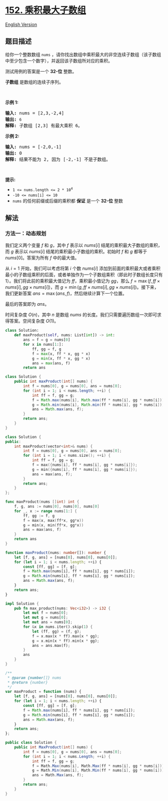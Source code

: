 # [152. 乘积最大子数组](https://leetcode.cn/problems/maximum-product-subarray)

[English Version](/solution/0100-0199/0152.Maximum%20Product%20Subarray/README_EN.md)

<!-- tags:数组,动态规划 -->

## 题目描述

<!-- 这里写题目描述 -->

<p>给你一个整数数组 <code>nums</code>&nbsp;，请你找出数组中乘积最大的非空连续子数组（该子数组中至少包含一个数字），并返回该子数组所对应的乘积。</p>

<p>测试用例的答案是一个&nbsp;<strong>32-位</strong> 整数。</p>

<p><strong>子数组</strong> 是数组的连续子序列。</p>

<p>&nbsp;</p>

<p><strong>示例 1:</strong></p>

<pre>
<strong>输入:</strong> nums = [2,3,-2,4]
<strong>输出:</strong> <code>6</code>
<strong>解释:</strong>&nbsp;子数组 [2,3] 有最大乘积 6。
</pre>

<p><strong>示例 2:</strong></p>

<pre>
<strong>输入:</strong> nums = [-2,0,-1]
<strong>输出:</strong> 0
<strong>解释:</strong>&nbsp;结果不能为 2, 因为 [-2,-1] 不是子数组。</pre>

<p>&nbsp;</p>

<p><strong>提示:</strong></p>

<ul>
	<li><code>1 &lt;= nums.length &lt;= 2 * 10<sup>4</sup></code></li>
	<li><code>-10 &lt;= nums[i] &lt;= 10</code></li>
	<li><code>nums</code> 的任何前缀或后缀的乘积都 <strong>保证</strong>&nbsp;是一个 <strong>32-位</strong> 整数</li>
</ul>

## 解法

### 方法一：动态规划

我们定义两个变量 $f$ 和 $g$，其中 $f$ 表示以 $nums[i]$ 结尾的乘积最大子数组的乘积，而 $g$ 表示以 $nums[i]$ 结尾的乘积最小子数组的乘积。初始时 $f$ 和 $g$ 都等于 $nums[0]$。答案为所有 $f$ 中的最大值。

从 $i=1$ 开始，我们可以考虑将第 $i$ 个数 $nums[i]$ 添加到前面的乘积最大或者乘积最小的子数组乘积的后面，或者单独作为一个子数组乘积（即此时子数组长度只有 $1$）。我们将此前的乘积最大值记为 $ff$，乘积最小值记为 $gg$，那么 $f = \max(f, ff \times nums[i], gg \times nums[i])$，而 $g = \min(g, ff \times nums[i], gg \times nums[i])$。接下来，我们更新答案 $ans = \max(ans, f)$，然后继续计算下一个位置。

最后的答案即为 $ans$。

时间复杂度 $O(n)$，其中 $n$ 是数组 $nums$ 的长度。我们只需要遍历数组一次即可求得答案。空间复杂度 $O(1)$。

<!-- tabs:start -->

```python
class Solution:
    def maxProduct(self, nums: List[int]) -> int:
        ans = f = g = nums[0]
        for x in nums[1:]:
            ff, gg = f, g
            f = max(x, ff * x, gg * x)
            g = min(x, ff * x, gg * x)
            ans = max(ans, f)
        return ans
```

```java
class Solution {
    public int maxProduct(int[] nums) {
        int f = nums[0], g = nums[0], ans = nums[0];
        for (int i = 1; i < nums.length; ++i) {
            int ff = f, gg = g;
            f = Math.max(nums[i], Math.max(ff * nums[i], gg * nums[i]));
            g = Math.min(nums[i], Math.min(ff * nums[i], gg * nums[i]));
            ans = Math.max(ans, f);
        }
        return ans;
    }
}
```

```cpp
class Solution {
public:
    int maxProduct(vector<int>& nums) {
        int f = nums[0], g = nums[0], ans = nums[0];
        for (int i = 1; i < nums.size(); ++i) {
            int ff = f, gg = g;
            f = max({nums[i], ff * nums[i], gg * nums[i]});
            g = min({nums[i], ff * nums[i], gg * nums[i]});
            ans = max(ans, f);
        }
        return ans;
    }
};
```

```go
func maxProduct(nums []int) int {
	f, g, ans := nums[0], nums[0], nums[0]
	for _, x := range nums[1:] {
		ff, gg := f, g
		f = max(x, max(ff*x, gg*x))
		g = min(x, min(ff*x, gg*x))
		ans = max(ans, f)
	}
	return ans
}
```

```ts
function maxProduct(nums: number[]): number {
    let [f, g, ans] = [nums[0], nums[0], nums[0]];
    for (let i = 1; i < nums.length; ++i) {
        const [ff, gg] = [f, g];
        f = Math.max(nums[i], ff * nums[i], gg * nums[i]);
        g = Math.min(nums[i], ff * nums[i], gg * nums[i]);
        ans = Math.max(ans, f);
    }
    return ans;
}
```

```rust
impl Solution {
    pub fn max_product(nums: Vec<i32>) -> i32 {
        let mut f = nums[0];
        let mut g = nums[0];
        let mut ans = nums[0];
        for &x in nums.iter().skip(1) {
            let (ff, gg) = (f, g);
            f = x.max(x * ff).max(x * gg);
            g = x.min(x * ff).min(x * gg);
            ans = ans.max(f);
        }
        ans
    }
}
```

```js
/**
 * @param {number[]} nums
 * @return {number}
 */
var maxProduct = function (nums) {
    let [f, g, ans] = [nums[0], nums[0], nums[0]];
    for (let i = 1; i < nums.length; ++i) {
        const [ff, gg] = [f, g];
        f = Math.max(nums[i], ff * nums[i], gg * nums[i]);
        g = Math.min(nums[i], ff * nums[i], gg * nums[i]);
        ans = Math.max(ans, f);
    }
    return ans;
};
```

```cs
public class Solution {
    public int MaxProduct(int[] nums) {
        int f = nums[0], g = nums[0], ans = nums[0];
        for (int i = 1; i < nums.Length; ++i) {
            int ff = f, gg = g;
            f = Math.Max(nums[i], Math.Max(ff * nums[i], gg * nums[i]));
            g = Math.Min(nums[i], Math.Min(ff * nums[i], gg * nums[i]));
            ans = Math.Max(ans, f);
        }
        return ans;
    }
}
```

<!-- tabs:end -->

<!-- end -->
